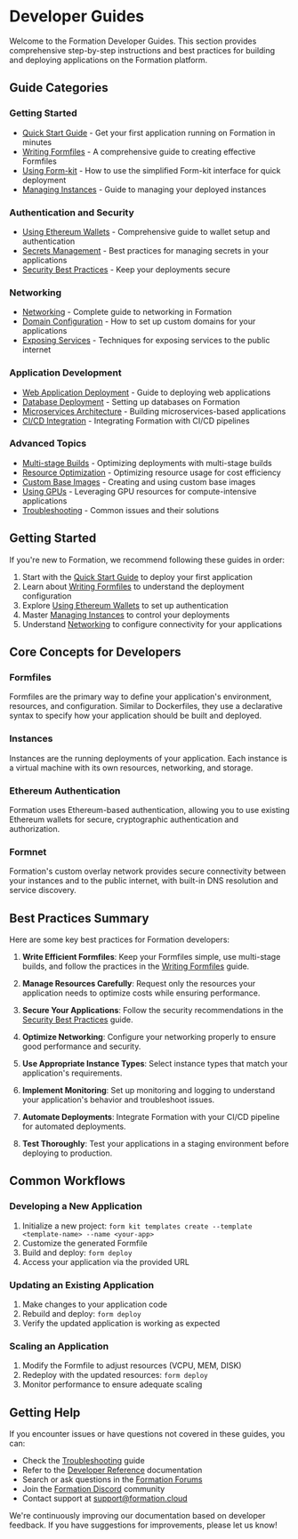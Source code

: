 # Developer Guides

Welcome to the Formation Developer Guides. This section provides comprehensive step-by-step instructions and best practices for building and deploying applications on the Formation platform.

## Guide Categories

### Getting Started

* [Quick Start Guide](./quick-start.md) - Get your first application running on Formation in minutes
* [Writing Formfiles](./writing-formfiles.md) - A comprehensive guide to creating effective Formfiles
* [Using Form-kit](./using-form-kit.md) - How to use the simplified Form-kit interface for quick deployment
* [Managing Instances](./managing-instances.md) - Guide to managing your deployed instances

### Authentication and Security

* [Using Ethereum Wallets](./using-ethereum-wallets.md) - Comprehensive guide to wallet setup and authentication
* [Secrets Management](./secrets-management.md) - Best practices for managing secrets in your applications
* [Security Best Practices](./security-best-practices.md) - Keep your deployments secure

### Networking

* [Networking](./networking.md) - Complete guide to networking in Formation
* [Domain Configuration](./domain-configuration.md) - How to set up custom domains for your applications
* [Exposing Services](./exposing-services.md) - Techniques for exposing services to the public internet

### Application Development

* [Web Application Deployment](./web-application-deployment.md) - Guide to deploying web applications
* [Database Deployment](./database-deployment.md) - Setting up databases on Formation
* [Microservices Architecture](./microservices.md) - Building microservices-based applications
* [CI/CD Integration](./ci-cd-integration.md) - Integrating Formation with CI/CD pipelines

### Advanced Topics

* [Multi-stage Builds](./multi-stage-builds.md) - Optimizing deployments with multi-stage builds
* [Resource Optimization](./resource-optimization.md) - Optimizing resource usage for cost efficiency
* [Custom Base Images](./custom-base-images.md) - Creating and using custom base images
* [Using GPUs](./using-gpus.md) - Leveraging GPU resources for compute-intensive applications
* [Troubleshooting](./troubleshooting.md) - Common issues and their solutions

## Getting Started

If you're new to Formation, we recommend following these guides in order:

1. Start with the [Quick Start Guide](./quick-start.md) to deploy your first application
2. Learn about [Writing Formfiles](./writing-formfiles.md) to understand the deployment configuration
3. Explore [Using Ethereum Wallets](./using-ethereum-wallets.md) to set up authentication
4. Master [Managing Instances](./managing-instances.md) to control your deployments
5. Understand [Networking](./networking.md) to configure connectivity for your applications

## Core Concepts for Developers

### Formfiles

Formfiles are the primary way to define your application's environment, resources, and configuration. Similar to Dockerfiles, they use a declarative syntax to specify how your application should be built and deployed.

### Instances

Instances are the running deployments of your application. Each instance is a virtual machine with its own resources, networking, and storage.

### Ethereum Authentication

Formation uses Ethereum-based authentication, allowing you to use existing Ethereum wallets for secure, cryptographic authentication and authorization.

### Formnet

Formation's custom overlay network provides secure connectivity between your instances and to the public internet, with built-in DNS resolution and service discovery.

## Best Practices Summary

Here are some key best practices for Formation developers:

1. **Write Efficient Formfiles**: Keep your Formfiles simple, use multi-stage builds, and follow the practices in the [Writing Formfiles](./writing-formfiles.md) guide.

2. **Manage Resources Carefully**: Request only the resources your application needs to optimize costs while ensuring performance.

3. **Secure Your Applications**: Follow the security recommendations in the [Security Best Practices](./security-best-practices.md) guide.

4. **Optimize Networking**: Configure your networking properly to ensure good performance and security.

5. **Use Appropriate Instance Types**: Select instance types that match your application's requirements.

6. **Implement Monitoring**: Set up monitoring and logging to understand your application's behavior and troubleshoot issues.

7. **Automate Deployments**: Integrate Formation with your CI/CD pipeline for automated deployments.

8. **Test Thoroughly**: Test your applications in a staging environment before deploying to production.

## Common Workflows

### Developing a New Application

1. Initialize a new project: `form kit templates create --template <template-name> --name <your-app>`
2. Customize the generated Formfile
3. Build and deploy: `form deploy`
4. Access your application via the provided URL

### Updating an Existing Application

1. Make changes to your application code
2. Rebuild and deploy: `form deploy`
3. Verify the updated application is working as expected

### Scaling an Application

1. Modify the Formfile to adjust resources (VCPU, MEM, DISK)
2. Redeploy with the updated resources: `form deploy`
3. Monitor performance to ensure adequate scaling

## Getting Help

If you encounter issues or have questions not covered in these guides, you can:

- Check the [Troubleshooting](./troubleshooting.md) guide
- Refer to the [Developer Reference](../reference/index.md) documentation
- Search or ask questions in the [Formation Forums](https://forum.formation.cloud)
- Join the [Formation Discord](https://discord.gg/formation) community
- Contact support at support@formation.cloud

We're continuously improving our documentation based on developer feedback. If you have suggestions for improvements, please let us know! 